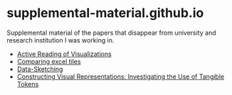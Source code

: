 # supplemental-material.github.io
Supplemental material of the papers that disappear from university and research institution I was working in.

* [Active Reading of Visualizations](/Active-Reading-of-Visualizations/)
* [Comparing excel tiles](/Comparing-excel-tiles/)
* [Data-Sketching](/Data-Sketching/)
* [Constructing Visual Representations: Investigating the Use of Tangible Tokens](/Constructing/)
